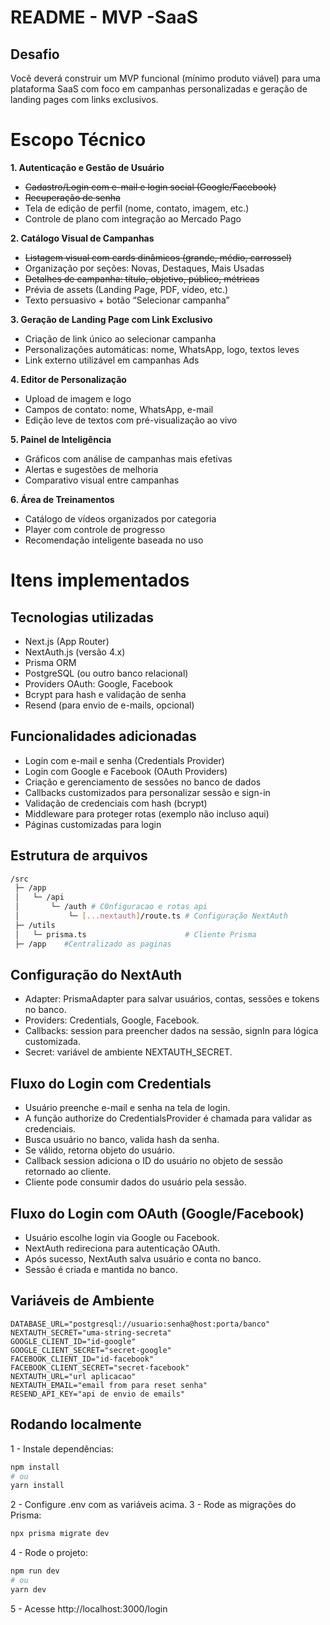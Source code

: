 # README - MVP -SaaS

## **Desafio**

Você deverá construir um MVP funcional (mínimo produto viável) para uma plataforma SaaS com foco em campanhas personalizadas e geração de landing pages com links exclusivos.

# **Escopo Técnico**

**1. Autenticação e Gestão de Usuário**

- ~~Cadastro/Login com e-mail e login social (Google/Facebook)~~  
- ~~Recuperação de senha~~ 
- Tela de edição de perfil (nome, contato, imagem, etc.)
- Controle de plano com integração ao Mercado Pago

**2. Catálogo Visual de Campanhas**

- ~~Listagem visual com cards dinâmicos (grande, médio, carrossel)~~ 
- Organização por seções: Novas, Destaques, Mais Usadas
- ~~Detalhes de campanha: título, objetivo, público, métricas~~ 
- Prévia de assets (Landing Page, PDF, vídeo, etc.)
- Texto persuasivo + botão “Selecionar campanha”

**3. Geração de Landing Page com Link Exclusivo**

- Criação de link único ao selecionar campanha
- Personalizações automáticas: nome, WhatsApp, logo, textos leves
- Link externo utilizável em campanhas Ads

**4. Editor de Personalização**

- Upload de imagem e logo
- Campos de contato: nome, WhatsApp, e-mail
- Edição leve de textos com pré-visualização ao vivo

**5. Painel de Inteligência**

- Gráficos com análise de campanhas mais efetivas
- Alertas e sugestões de melhoria
- Comparativo visual entre campanhas

**6. Área de Treinamentos**

- Catálogo de vídeos organizados por categoria
- Player com controle de progresso
- Recomendação inteligente baseada no uso

# Itens implementados

## Tecnologias utilizadas
- Next.js (App Router)
- NextAuth.js (versão 4.x)
- Prisma ORM
- PostgreSQL (ou outro banco relacional)
- Providers OAuth: Google, Facebook
- Bcrypt para hash e validação de senha
- Resend (para envio de e-mails, opcional)

## Funcionalidades adicionadas
- Login com e-mail e senha (Credentials Provider)
- Login com Google e Facebook (OAuth Providers)
- Criação e gerenciamento de sessões no banco de dados
- Callbacks customizados para personalizar sessão e sign-in
- Validação de credenciais com hash (bcrypt)
- Middleware para proteger rotas (exemplo não incluso aqui)
- Páginas customizadas para login

## Estrutura de arquivos

```bash
/src
 ├─ /app
 │   └─ /api
 │       └─ /auth # C0nfiguracao e rotas api
 │           └─ [...nextauth]/route.ts # Configuração NextAuth
 ├─ /utils
 │   └─ prisma.ts                      # Cliente Prisma
 ├─ /app    #Centralizado as paginas

```

## Configuração do NextAuth
- Adapter: PrismaAdapter para salvar usuários, contas, sessões e tokens no banco.
- Providers: Credentials, Google, Facebook.
- Callbacks: session para preencher dados na sessão, signIn para lógica customizada.
- Secret: variável de ambiente NEXTAUTH_SECRET.

## Fluxo do Login com Credentials
- Usuário preenche e-mail e senha na tela de login.
- A função authorize do CredentialsProvider é chamada para validar as credenciais.
- Busca usuário no banco, valida hash da senha.
- Se válido, retorna objeto do usuário.
- Callback session adiciona o ID do usuário no objeto de sessão retornado ao cliente.
- Cliente pode consumir dados do usuário pela sessão.

## Fluxo do Login com OAuth (Google/Facebook)
- Usuário escolhe login via Google ou Facebook.
- NextAuth redireciona para autenticação OAuth.
- Após sucesso, NextAuth salva usuário e conta no banco.
- Sessão é criada e mantida no banco.

## Variáveis de Ambiente

```env
DATABASE_URL="postgresql://usuario:senha@host:porta/banco"
NEXTAUTH_SECRET="uma-string-secreta"
GOOGLE_CLIENT_ID="id-google"
GOOGLE_CLIENT_SECRET="secret-google"
FACEBOOK_CLIENT_ID="id-facebook"
FACEBOOK_CLIENT_SECRET="secret-facebook"
NEXTAUTH_URL="url aplicacao"
NEXTAUTH_EMAIL="email from para reset senha"
RESEND_API_KEY="api de envio de emails"
```

## Rodando localmente
1 - Instale dependências:

```bash
npm install
# ou
yarn install
```
2 - Configure .env com as variáveis acima.
3 - Rode as migrações do Prisma:
```bash
npx prisma migrate dev
```
4 - Rode o projeto:
```bash
npm run dev
# ou
yarn dev
```
5 - Acesse http://localhost:3000/login